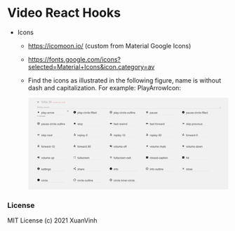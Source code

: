# Video React Hooks

-   Icons

    -   https://icomoon.io/ (custom from Material Google Icons)
    -   https://fonts.google.com/icons?selected=Material+Icons&icon.category=av
    -   Find the icons as illustrated in the following figure, name is without dash and capitalization. For example: PlayArrowIcon:

        ![Alt text](icon-list.png?raw=true)

### License

MIT License (c) 2021 XuanVinh
